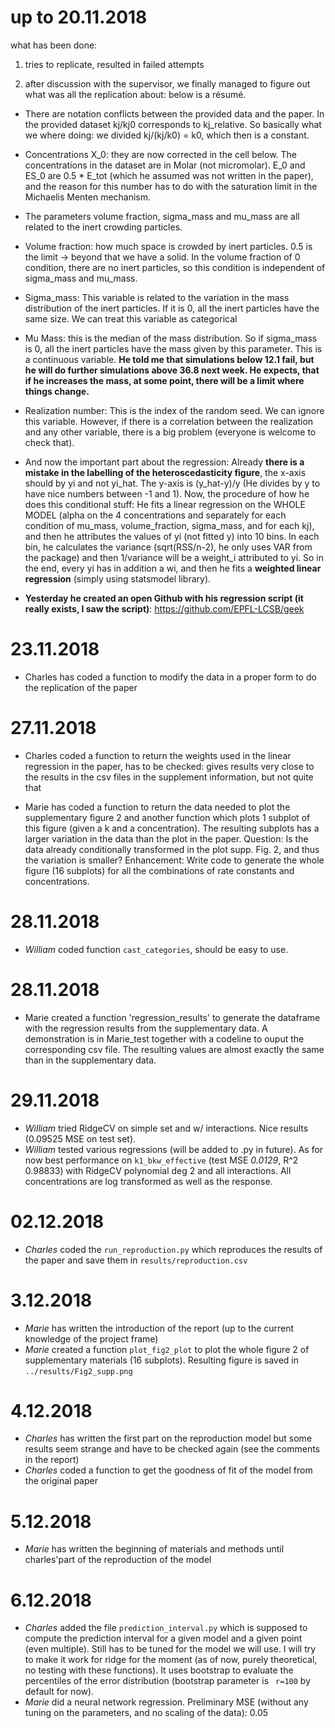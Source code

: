# up to 20.11.2018
what has been done:
1. tries to replicate, resulted in failed attempts


2. after discussion with the supervisor, we finally managed to figure out what was all the replication about: below is a résumé.

  - There are notation conflicts between the provided data and the paper. In the provided dataset kj/kj0 corresponds to kj_relative. So basically what we where doing: we divided kj/(kj/k0) = k0,
 which then is a constant.

  - Concentrations X_0: they are now corrected in the cell below. The concentrations in the dataset are in Molar (not micromolar). E_0 and ES_0 are 0.5 * E_tot (which he assumed was not written
 in the paper), and the reason for this number has to do with the saturation limit in the Michaelis Menten mechanism.

  - The parameters volume fraction, sigma_mass and mu_mass are all related to the inert crowding particles.

  - Volume fraction: how much space is crowded by inert particles. 0.5 is the limit -> beyond that we have a solid. In the volume fraction of 0 condition, there are no inert particles, so this condition
 is independent of sigma_mass and mu_mass.

  - Sigma_mass: This variable is related to the variation in the mass distribution of the inert particles. If it is 0, all the inert particles have the same size. We can treat this variable as categorical

  - Mu Mass: this is the median of the mass distribution. So if sigma_mass is 0, all the inert particles have the mass given by this parameter. This is a continuous variable. **He told me that simulations
 below 12.1 fail, but he will do further simulations above 36.8 next week. He expects, that if he increases the mass, at some point, there will be a limit where things change.**

  - Realization number: This is the index of the random seed. We can ignore this variable. However, if there is a correlation between the realization and any other variable, there is a big problem
 (everyone is welcome to check that).

  - And now the important part about the regression: Already **there is a mistake in the labelling of the heteroscedasticity figure**, the x-axis should by yi and not yi_hat.
 The y-axis is (y_hat-y)/y (He divides by y to have nice numbers between -1 and 1). Now, the procedure of how he does this conditional stuff: He fits a linear regression on the WHOLE MODEL
(alpha on the 4 concentrations and separately for each condition of mu_mass, volume_fraction, sigma_mass, and for each kj), and then he attributes the values of yi (not fitted y) into 10 bins.
 In each bin, he calculates the variance (sqrt(RSS/n-2), he only uses VAR from the package) and then 1/variance will be a weight_i attributed to yi. So in the end, every yi has in addition a wi,
 and then he fits a **weighted linear regression** (simply using statsmodel library).

  - **Yesterday he created an open Github with his regression script (it really exists, I saw the script)**:  https://github.com/EPFL-LCSB/geek

# 23.11.2018

- Charles has coded a function to modify the data in a proper form to do the replication of the paper

# 27.11.2018
- Charles coded a function to return the weights used in the linear regression in the paper, has to be checked: gives results very close to the results in the csv files in the supplement information, but not quite that

- Marie has coded a function to return the data needed to plot the supplementary figure 2 and another function which plots 1 subplot of this figure (given a k and a concentration). The resulting subplots has a larger variation in the data than the plot in the paper.
Question: Is the data already conditionally transformed in the plot supp. Fig. 2, and thus the variation is smaller?
Enhancement: Write code to generate the whole figure (16 subplots) for all the combinations of rate constants and concentrations.

# 28.11.2018

- _William_ coded function `cast_categories`, should be easy to use.

# 28.11.2018
- Marie created a function 'regression_results' to generate the dataframe with the regression results from the supplementary data. A demonstration is in Marie_test together with a codeline to ouput the corresponding csv file.
The resulting values are almost exactly the same than in the supplementary data.

# 29.11.2018

- _William_ tried RidgeCV on simple set and w/ interactions. Nice results (0.09525 MSE on test set).
- _William_ tested various regressions (will be added to .py in future). As for now best performance on `k1_bkw_effective` (test MSE *0.0129*, R\^2 0.98833) with RidgeCV polynomial deg 2 and all interactions. All concentrations are log transformed as well as the response.

# 02.12.2018

- _Charles_ coded the `run_reproduction.py` which reproduces the results of the paper and save them in `results/reproduction.csv`

# 3.12.2018

- _Marie_ has written the introduction of the report (up to the current knowledge of the project frame)
- _Marie_ created a function `plot_fig2_plot` to plot the whole figure 2 of supplementary materials (16 subplots). Resulting figure is saved in `../results/Fig2_supp.png`

# 4.12.2018

- _Charles_ has written the first part on the reproduction model but some results seem strange and have to be checked again (see the comments in the report)
- _Charles_ coded a function to get the goodness of fit of the model from the original paper

# 5.12.2018
- _Marie_ has written the beginning of materials and methods until charles'part of the reproduction of the model


# 6.12.2018

- _Charles_ added the file `prediction_interval.py` which is supposed to compute the prediction interval for a given model and a given point (even multiple). Still has to be tuned for the model we will use. I will try to make it work for ridge for the moment (as of now, purely theoretical, no testing with these functions). It uses bootstrap to evaluate the percentiles of the error distribution (bootstrap parameter is ` r=100` by default for now).
- _Marie_ did a neural network regression. Preliminary MSE (without any tuning on the parameters, and no scaling of the data): 0.05

